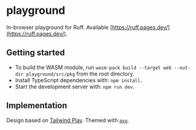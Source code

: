 # playground

In-browser playground for Ruff. Available [https://ruff.pages.dev/](https://ruff.pages.dev/).

## Getting started

* To build the WASM module, run `wasm-pack build --target web --out-dir playground/src/pkg` from the
  root directory.
* Install TypeScript dependencies with: `npm install`.
* Start the development server with: `npm run dev`.

## Implementation

Design based on [Tailwind Play](https://play.tailwindcss.com/). Themed with [`ayu`](https://github.com/dempfi/ayu).

